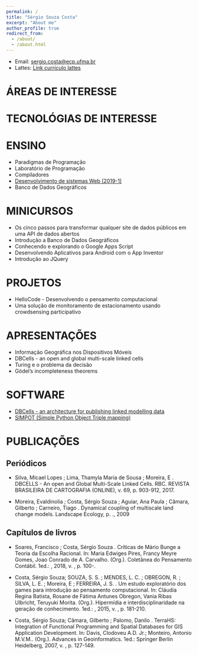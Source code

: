 ```yaml
---
permalink: /
title: "Sérgio Souza Costa"
excerpt: "About me"
author_profile: true
redirect_from: 
  - /about/
  - /about.html
---
```


* Email: sergio.costa@ecp.ufma.br
* Lattes: [Link currículo lattes](http://lattes.cnpq.br/2073311645132958)


# ÁREAS DE INTERESSE

# TECNOLÓGIAS DE INTERESSE

# ENSINO
* Paradigmas de Programação
* Laboratório de Programação
* Compiladores
* [Desenvolvimento de sistemas Web (2019-1)](https://github.com/profsergiocosta/dsw20191/)
* Banco de Dados Geográficos

# MINICURSOS

* Os cinco passos para transformar qualquer site de dados públicos em uma API de dados abertos
* Introdução a Banco de Dados Geográficos
* Conhecendo e explorando o Google Apps Script
* Desenvolvendo Aplicativos para Android com o App Inventor
* Introdução ao JQuery 

# PROJETOS
* HelloCode - Desenvolvendo o pensamento computacional
* Uma solução de monitoramento de estacionamento usando crowdsensing participativo

# APRESENTAÇÕES
* Informação Geográfica nos Dispositivos Móveis
* DBCells - an open and global multi-scale linked cells
* Turing e o problema da decisão
* Gödel’s incompleteness theorems

# SOFTWARE

* [DBCells - an architecture for publishing linked modelling data](https://github.com/profsergiocosta/dbcells)
* [SIMPOT (Simple Python Object Triple mapping)](https://github.com/inovacampus/simpot)

# PUBLICAÇÕES

## Periódicos

* Silva, Micael Lopes ; Lima, Thamyla Maria de Sousa ; Moreira, E . DBCELLS - An open and Global Multi-Scale Linked Cells. RBC. REVISTA BRASILEIRA DE CARTOGRAFIA (ONLINE), v. 69, p. 903-912, 2017. 

* Moreira, Evaldinolia ; Costa, Sérgio Souza ; Aguiar, Ana Paula ; Câmara, Gilberto ; Carneiro, Tiago . Dynamical coupling of multiscale land change models. Landscape Ecology, p. ., 2009

## Capítulos de livros

* Soares, Francisco ; Costa, Sérgio Souza . Críticas de Mário Bunge a Teoria da Escolha Racional. In: Maria Edwiges Pires, Francy Meyre Gomes, Joao Conrado de A. Carvalho. (Org.). Coletânea do Pensamento Contábil. 1ed.: , 2018, v. , p. 100-.

* Costa, Sérgio Souza; SOUZA, S. S. ; MENDES, L. C. ; OBREGON, R. ; SILVA, L. E. ; Moreira, E ; FERREIRA, J. S. . Um estudo exploratório dos games para introdução ao pensamento computacional. In: Cláudia Regina Batista, Rosane de Fátima Antunes Obregon, Vania Ribas Ulbricht, Teruyuki Morita. (Org.). Hipermídia e interdisciplinaridade na geração de conhecimento. 1ed.: , 2015, v. , p. 181-210.

* Costa, Sérgio Souza; Câmara, Gilberto ; Palomo, Danilo . TerraHS: Integration of Functional Programming and Spatial Databases for GIS Application Development. In: Davis, Clodoveu A.D. Jr.; Monteiro, Antonio M.V.M.. (Org.). Advances in Geoinformatics. 1ed.: Springer Berlin Heidelberg, 2007, v. , p. 127-149.






